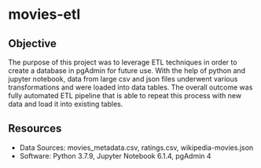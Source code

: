 # movies-etl

## Objective
The purpose of this project was to leverage ETL techniques in order to create a database in pgAdmin for future use. With the help of python and jupyter notebook, data from large csv and json files underwent various transformations and were loaded into data tables. The overall outcome was fully automated ETL pipeline that is able to repeat this process with new data and load it into existing tables. 

## Resources
- Data Sources: movies_metadata.csv, ratings.csv, wikipedia-movies.json
- Software: Python 3.7.9, Jupyter Notebook 6.1.4, pgAdmin 4
